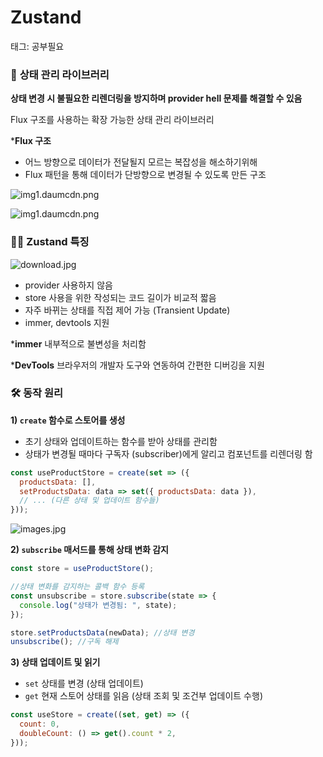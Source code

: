 # Zustand

태그:  공부필요

### 🔀 **상태 관리 라이브러리**

**상태 변경 시 불필요한 리렌더링을 방지하며 provider hell 문제를 해결할 수 있음**

Flux 구조를 사용하는 확장 가능한 상태 관리 라이브러리

***Flux 구조**

- 어느 방향으로 데이터가 전달될지 모르는 복잡성을 해소하기위해
- Flux 패턴을 통해 데이터가 단방향으로 변경될 수 있도록 만든 구조

![img1.daumcdn.png](Zustand%209916563a4b30408a9b65bbcff2e63df0/img1.daumcdn.png)

![img1.daumcdn.png](Zustand%209916563a4b30408a9b65bbcff2e63df0/img1.daumcdn%201.png)

### 🤷‍♀️ Zustand 특징

![download.jpg](Zustand%209916563a4b30408a9b65bbcff2e63df0/download.jpg)

- provider 사용하지 않음
- store 사용을 위한 작성되는 코드 길이가 비교적 짧음
- 자주 바뀌는 상태를 직접 제어 가능 (Transient Update)
- immer, devtools 지원

***immer** 내부적으로 불변성을 처리함

***DevTools** 브라우저의 개발자 도구와 연동하여 간편한 디버깅을 지원

### 🛠️ 동작 원리

**1) `create` 함수로 스토어를 생성**

- 초기 상태와 업데이트하는 함수를 받아 상태를 관리함
- 상태가 변경될 때마다 구독자 (subscriber)에게 알리고 컴포넌트를 리렌더링 함

```jsx
const useProductStore = create(set => ({
  productsData: [],
  setProductsData: data => set({ productsData: data }),
  // ... (다른 상태 및 업데이트 함수들)
}));
```

![images.jpg](Zustand%209916563a4b30408a9b65bbcff2e63df0/images.jpg)

**2) `subscribe` 매서드를 통해 상태 변화 감지**

```jsx
const store = useProductStore();

//상태 변화를 감지하는 콜백 함수 등록
const unsubscribe = store.subscribe(state => {
  console.log("상태가 변경됨: ", state);
});

store.setProductsData(newData); //상태 변경
unsubscribe(); //구독 해제
```

**3) 상태 업데이트 및 읽기**

- `set`  상태를 변경 (상태 업데이트)
- `get` 현재 스토어 상태를 읽음 (상태 조회 및 조건부 업데이트 수행)

```jsx
const useStore = create((set, get) => ({
  count: 0,
  doubleCount: () => get().count * 2,
}));
```
